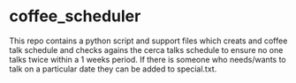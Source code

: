 # coffee_scheduler

This repo contains a python script and support files which creats and coffee talk schedule and checks agains the cerca talks schedule to ensure no one talks twice within a 1 weeks period. If there is someone who needs/wants to talk on a particular date they can be added to special.txt.
